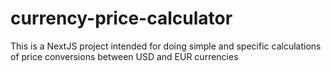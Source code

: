 # currency-price-calculator
This is a NextJS project intended for doing simple and specific calculations of price conversions between USD and EUR currencies
